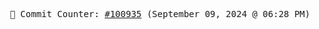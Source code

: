 <p align="center">
    <samp>
        📮 Commit Counter: <a href="https://github.com/Javascript-void0/Javascript-void0/commits/main">#100935</a> (September 09, 2024 @ 06:28 PM)
    </samp>
</p>